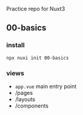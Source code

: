 Practice repo for Nuxt3 

## 00-basics
### install
```shell
npx nuxi init 00-basics
```

### views 
- ```app.vue```  main entry point
- /pages
- /layouts
- /components 